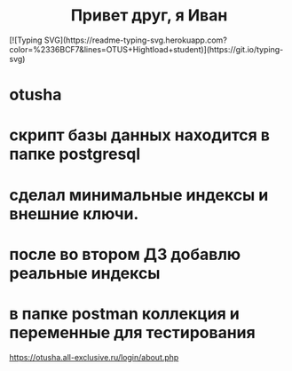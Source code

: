 <h1 align="center">Привет друг, я Иван</h1>
[![Typing SVG](https://readme-typing-svg.herokuapp.com?color=%2336BCF7&lines=OTUS+Hightload+student)](https://git.io/typing-svg)


# otusha

# скрипт базы данных находится в папке postgresql
# сделал минимальные индексы и внешние ключи. 
# после во втором ДЗ добавлю реальные индексы

# в папке postman коллекция и переменные для тестирования

https://otusha.all-exclusive.ru/login/about.php

